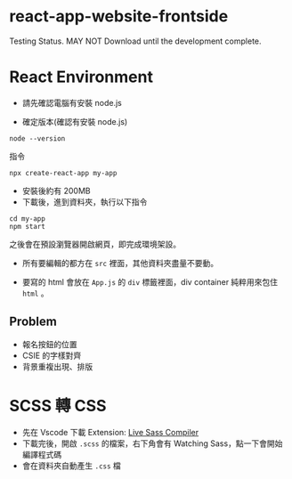 # react-app-website-frontside

Testing Status. MAY NOT Download until the development complete.

# React Environment

- 請先確認電腦有安裝 node.js

- 確定版本(確認有安裝 node.js)

```
node --version
```

指令

```
npx create-react-app my-app
```

- 安裝後約有 200MB
- 下載後，進到資料夾，執行以下指令

```
cd my-app
npm start
```

之後會在預設瀏覽器開啟網頁，即完成環境架設。

- 所有要編輯的都方在 `src` 裡面，其他資料夾盡量不要動。

- 要寫的 html 會放在 `App.js` 的 `div` 標籤裡面，div container 純粹用來包住 `html` 。

## Problem

- 報名按鈕的位置
- CSIE 的字樣對齊
- 背景重複出現、排版

# SCSS 轉 CSS

- 先在 Vscode 下載 Extension: [Live Sass Compiler](https://marketplace.visualstudio.com/items?itemName=ritwickdey.live-sass)
- 下載完後，開啟 `.scss` 的檔案，右下角會有 Watching Sass，點一下會開始編譯程式碼
- 會在資料夾自動產生 `.css` 檔

